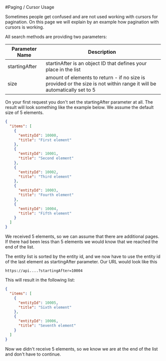 #Paging / Cursor Usage

Sometimes people get confused and are not used working with cursors for pagination. 
On this page we will explain by an example how pagination with cursors is working.

All search methods are providing two parameters:

|Parameter Name |Description                                                                                                              |
| ------------- | ----------------------------------------------------------------------------------------------------------------------- |
| startingAfter | startinAfter is an object ID that defines your place in the list                                                        |
| size          | amount of elements to return - if no size is provided or the size is not within range it will be automatically set to 5 |

On your first request you don't set the startingAfter parameter at all. The result will look something like the example below. We assume
the default size of 5 elements.

```json
{
  "items": [
    {
      "entityId": 10000,
      "title": "First element"
    },
    {
      "entityId": 10001,
      "title": "Second element"
    },
    {
      "entityId": 10002,
      "title": "Third element"
    },
    {
      "entityId": 10003,
      "title": "Fourth element"
    },
    {
      "entityId": 10004,
      "title": "Fifth element"
    }
  ]
}
```

We received 5 elements, so we can assume that there are additional pages. If there had been less than 5 elements we would know that we reached the end of the list.

The entity list is sorted by the entity id, and we now have to use the entity id of the last element as startingAfter parameter. Our URL would look like this

`https://api....?startingAfter=10004`

This will result in the following list:

```json
{
  "items": [
    {
      "entityId": 10005,
      "title": "Sixth element"
    },
    {
      "entityId": 10006,
      "title": "Seventh element"
    }
  ]
}
```

Now we didn't receive 5 elements, so we know we are at the end of the list and don't have to continue.